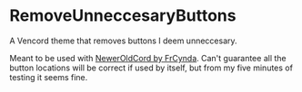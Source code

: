 # RemoveUnneccesaryButtons
A Vencord theme that removes buttons I deem unneccesary.

Meant to be used with [NewerOldCord by FrCynda](https://github.com/FrCynda/NewerOldCord). Can't guarantee all the button locations will be correct if used by itself, but from my five minutes of testing it seems fine.